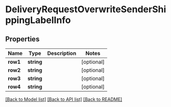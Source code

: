 # DeliveryRequestOverwriteSenderShippingLabelInfo

## Properties
Name | Type | Description | Notes
------------ | ------------- | ------------- | -------------
**row1** | **string** |  | [optional] 
**row2** | **string** |  | [optional] 
**row3** | **string** |  | [optional] 
**row4** | **string** |  | [optional] 

[[Back to Model list]](../../README.md#documentation-for-models) [[Back to API list]](../../README.md#documentation-for-api-endpoints) [[Back to README]](../../README.md)

